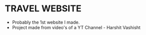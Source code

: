 # TRAVEL WEBSITE

- Probably the 1st website I made.
- Project made from video's of a YT Channel - Harshit Vashisht
